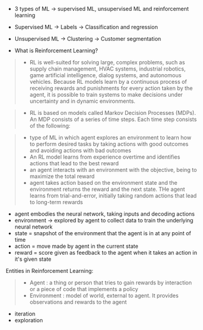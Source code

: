 - 3 types of ML -> supervised ML, unsupervised ML and reinforcement learning
- Supervised ML -> Labels -> Classification and regression
- Unsupervised ML -> Clustering -> Customer segmentation

- What is Reinforcement Learning?
 > - RL is well-suited for solving large, complex problems, such as supply chain management, HVAC systems, industrial robotics, game artificial intelligence, dialog systems, and autonomous vehicles. Because RL models learn by a continuous process of receiving rewards and punishments for every action taken by the agent, it is possible to train systems to make decisions under uncertainty and in dynamic environments.
 
  > - RL is based on models called Markov Decision Processes (MDPs). An MDP consists of a series of time steps. Each time step consists of the following:

  > - type of ML in which agent explores an environment to learn how to perform desired tasks by taking actions with good outcomes and avoiding actions with bad outcomes
  >  - An RL model learns from experience overtime and identifies actions that lead to the best reward
  >  - an agent interacts with an environment with the objective, being to maximize the total reward
  >  - agent takes action based on the environment state and the environment returns the reward and the next state. THe agent learns from trial-and-error, initially taking random actions that lead to long-term rewards


- agent embodies the neural network, taking inputs and decoding actions
- environment -> explored by agent to collect data to train the underlying neural network
- state = snapshot of the environment that the agent is in at any point of time
- action = move made by agent in the current state
- reward = score given as feedback to the agent when it takes an action in it's given state

Entities in Reinforcement Learning:
> - Agent : a thing or person that tries to gain rewards by interaction or a piece of code that implements a policy
> - Environment : model of world, external to agent. It provides observations and rewards to the agent
> 

- iteration
- exploration
  

 
  
  


